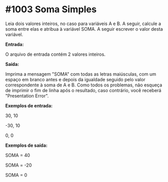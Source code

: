 # #1003 Soma Simples

Leia dois valores inteiros, no caso para variáveis A e B. A seguir, calcule a soma entre elas e atribua à variável SOMA. A seguir escrever o valor desta variável.

**Entrada:**

O arquivo de entrada contém 2 valores inteiros.

**Saída:**

Imprima a mensagem "SOMA" com todas as letras maiúsculas, com um espaço em branco antes e depois da igualdade seguido pelo valor correspondente à soma de A e B. Como todos os 
problemas, não esqueça de imprimir o fim de linha após o resultado, caso contrário, você receberá "Presentation Error".

**Exemplos de entrada:**

30, 10

-30, 10

0, 0

**Exemplos de saída:**

SOMA = 40

SOMA = -20

SOMA = 0
